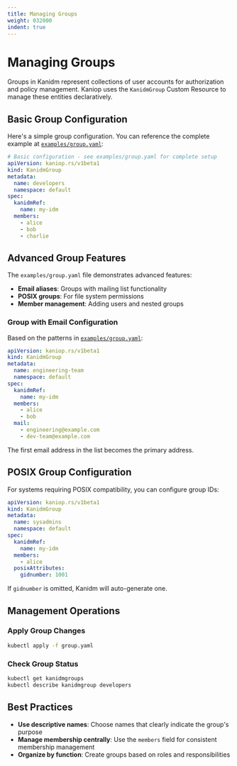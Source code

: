 ```yaml
---
title: Managing Groups
weight: 032000
indent: true
---
```


# Managing Groups

Groups in Kanidm represent collections of user accounts for authorization and policy management.
Kaniop uses the `KanidmGroup` Custom Resource to manage these entities declaratively.

## Basic Group Configuration

Here's a simple group configuration. You can reference the complete example at
[`examples/group.yaml`](https://github.com/pando85/kaniop/blob/{{KANIOP_VERSION}}/examples/group.yaml):

```yaml
# Basic configuration - see examples/group.yaml for complete setup
apiVersion: kaniop.rs/v1beta1
kind: KanidmGroup
metadata:
  name: developers
  namespace: default
spec:
  kanidmRef:
    name: my-idm
  members:
    - alice
    - bob
    - charlie
```

## Advanced Group Features

The `examples/group.yaml` file demonstrates advanced features:

- **Email aliases**: Groups with mailing list functionality
- **POSIX groups**: For file system permissions
- **Member management**: Adding users and nested groups

### Group with Email Configuration

Based on the patterns in
[`examples/group.yaml`](https://github.com/pando85/kaniop/blob/{{KANIOP_VERSION}}/examples/group.yaml):

```yaml
apiVersion: kaniop.rs/v1beta1
kind: KanidmGroup
metadata:
  name: engineering-team
  namespace: default
spec:
  kanidmRef:
    name: my-idm
  members:
    - alice
    - bob
  mail:
    - engineering@example.com
    - dev-team@example.com
```

The first email address in the list becomes the primary address.

## POSIX Group Configuration

For systems requiring POSIX compatibility, you can configure group IDs:

```yaml
apiVersion: kaniop.rs/v1beta1
kind: KanidmGroup
metadata:
  name: sysadmins
  namespace: default
spec:
  kanidmRef:
    name: my-idm
  members:
    - alice
  posixAttributes:
    gidnumber: 1001
```

If `gidnumber` is omitted, Kanidm will auto-generate one.

## Management Operations

### Apply Group Changes

```bash
kubectl apply -f group.yaml
```

### Check Group Status

```bash
kubectl get kanidmgroups
kubectl describe kanidmgroup developers
```

## Best Practices

- **Use descriptive names**: Choose names that clearly indicate the group's purpose
- **Manage membership centrally**: Use the `members` field for consistent membership management
- **Organize by function**: Create groups based on roles and responsibilities
